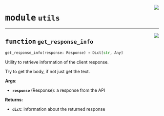 <!-- markdownlint-disable -->

<a href="https://github.com/gizatechxyz/giza-cli/blob/main/giza/utils/__init__.py#L0"><img align="right" style="float:right;" src="https://img.shields.io/badge/-source-cccccc?style=flat-square"></a>

# <kbd>module</kbd> `utils`





---

<a href="https://github.com/gizatechxyz/giza-cli/blob/main/giza/utils/__init__.py#L12"><img align="right" style="float:right;" src="https://img.shields.io/badge/-source-cccccc?style=flat-square"></a>

## <kbd>function</kbd> `get_response_info`

```python
get_response_info(response: Response) → Dict[str, Any]
```

Utility to retrieve information of the client response.

Try to get the body, if not just get the text.



**Args:**

 - <b>`response`</b> (Response):  a response from the API



**Returns:**

 - <b>`dict`</b>:  information about the returned response
